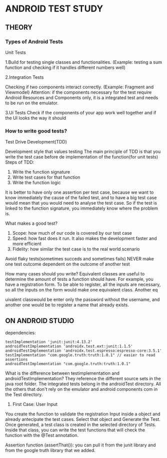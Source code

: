 # ANDROID TEST STUDY

## THEORY

### Types of Android Tests

Unit Tests

1.Build for testing single classes and functionalities. 
(Example: testing a sum function and checking if it handles different numbers well)


2.Integration Tests

Checking if two components interact correctly. (Example: Fragment and Viewmodel)
Attention: if the components necessary for the test require Android Resources and Components only, it 
is a integrated test and needs to be run on the emulator.


3.Ui Tests
Check if the components of your app work well together and if the UI looks the way it should



### How to write good tests?

Test Drive Development(TDD)

Development style that values testing
The main principle of TDD is that you write the test case before de implementation of the function(for unit
tests)
Steps of TDD:
1. Write the function signature
2. Write test cases for that function
3. Write the function logic

It is better to have only one assertion per test case, because we want to know immediately the cause of the failed test,
and to have a big test case would mean that you would need to analyse the test case.
So if the test is linked to the function signature, you immediately know where the problem is.


What makes a good test?
1. Scope: how much of our code is covered by our test case
2. Speed: how fast does it run. It also makes the development faster and more efficient
3. Fidelity: how similar the test case is to the real world scenario

Avoid flaky tests(sometimes succeds and sometimes fails) 
NEVER make one test outcome dependent on the outcome of another test

How many cases should you write?
Equivalent classes are useful to determine the amount of tests a function should have.
For example, you have a registration form. To be able to register, all the inputs are necessary, so
all the inputs on the form would make one equivalent class. Another eq

uivalent classwould be enter only the 
password without the username, and another one would be to register a name that already exists.


## ON ANDROID STUDIO

dependencies:

    testImplementation 'junit:junit:4.13.2'
    androidTestImplementation 'androidx.test.ext:junit:1.1.5'
    androidTestImplementation 'androidx.test.espresso:espresso-core:3.5.1'
    testImplementation "com.google.truth:truth:1.0.1" // easier to read assertions
    androidTestImplementation "com.google.truth:truth:1.0.1"

What is the difference between testimplementation and androidTestImplementation? 
They reference the different source sets in the java root folder.
The integrated tests belong in the androidTest directory.
All the others that don't rely on the emulator and android components com in the Test directory.

1. First Case: User Input

You create the function to validate the registration Input inside a object and already antecipate 
the test cases.
Select that object and Generate the Test.
Once generated, a test class is created in the selected directory of Tests.
Inside that class, you can write the test functions that will check the function with the @Test
annotation.

Assertion function (assertThat()): you can pull it from the junit library and from the google truth library that we added.
